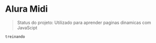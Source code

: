 # Alura Midi
> Status do projeto: Utilizado para aprender paginas dinamicas com JavaScipt

```
treinando
````
